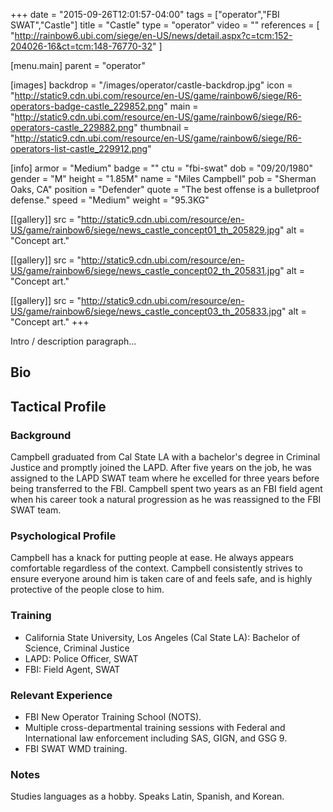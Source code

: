 +++
date = "2015-09-26T12:01:57-04:00"
tags = ["operator","FBI SWAT","Castle"]
title = "Castle"
type = "operator"
video = ""
references = [
  "http://rainbow6.ubi.com/siege/en-US/news/detail.aspx?c=tcm:152-204026-16&ct=tcm:148-76770-32"
]

[menu.main]
  parent = "operator"

[images]
  backdrop = "/images/operator/castle-backdrop.jpg"
  icon = "http://static9.cdn.ubi.com/resource/en-US/game/rainbow6/siege/R6-operators-badge-castle_229852.png"
  main = "http://static9.cdn.ubi.com/resource/en-US/game/rainbow6/siege/R6-operators-castle_229882.png"
  thumbnail = "http://static9.cdn.ubi.com/resource/en-US/game/rainbow6/siege/R6-operators-list-castle_229912.png"

[info]
  armor = "Medium"
  badge = ""
  ctu = "fbi-swat"
  dob = "09/20/1980"
  gender = "M"
  height = "1.85M"
  name = "Miles Campbell"
  pob = "Sherman Oaks, CA"
  position = "Defender"
  quote = "The best offense is a bulletproof defense."
  speed = "Medium"
  weight = "95.3KG"

[[gallery]]
  src = "http://static9.cdn.ubi.com/resource/en-US/game/rainbow6/siege/news_castle_concept01_th_205829.jpg"
  alt = "Concept art."

[[gallery]]
  src = "http://static9.cdn.ubi.com/resource/en-US/game/rainbow6/siege/news_castle_concept02_th_205831.jpg"
  alt = "Concept art."

[[gallery]]
  src = "http://static9.cdn.ubi.com/resource/en-US/game/rainbow6/siege/news_castle_concept03_th_205833.jpg"
  alt = "Concept art."
+++

Intro / description paragraph...<!--more-->

## Bio

## Tactical Profile

### Background

Campbell graduated from Cal State LA with a bachelor's degree in Criminal Justice and promptly joined the LAPD. After five years on the job, he was assigned to the LAPD SWAT team where he excelled for three years before being transferred to the FBI. Campbell spent two years as an FBI field agent when his career took a natural progression as he was reassigned to the FBI SWAT team.

### Psychological Profile

Campbell has a knack for putting people at ease. He always appears comfortable regardless of the context. Campbell consistently strives to ensure everyone around him is taken care of and feels safe, and is highly protective of the people close to him.

### Training

* California State University, Los Angeles (Cal State LA): Bachelor of Science, Criminal Justice
* LAPD: Police Officer, SWAT
* FBI: Field Agent, SWAT

### Relevant Experience

* FBI New Operator Training School (NOTS).
* Multiple cross-departmental training sessions with Federal and International law enforcement including SAS, GIGN, and GSG 9.
* FBI SWAT WMD training.

### Notes

Studies languages as a hobby. Speaks Latin, Spanish, and Korean.
